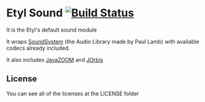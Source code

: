# Etyl Sound [![Build Status](https://travis-ci.org/Harium/etyl-sound.svg?branch=master)](https://travis-ci.org/Harium/etyl-sound)

It is the Etyl's default sound module

It wraps [SoundSystem](http://www.paulscode.com/forum/index.php?topic=4.0) (the Audio Library made by Paul Lamb) with available codecs already included.

It also includes [JavaZOOM](www.javazoom.net/mp3spi/mp3spi.html) and [JOrbis](http://www.jcraft.com/jorbis/index.html)

## License
You can see all of the licenses at the LICENSE folder




